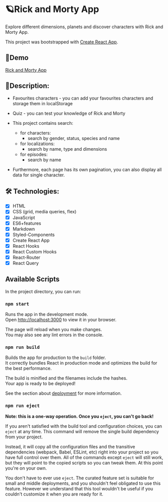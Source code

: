 # 🪐Rick and Morty App

Explore different dimensions, planets and discover characters with Rick and Morty App.

This project was bootstrapped with [Create React App](https://github.com/facebook/create-react-app).

## 🔎Demo

[Rick and Morty App](https://maxnatalia.github.io/rick-morty-app/)

## 📌Description:

- Favourites characters - you can add your favourites characters and storage them in localStorage

- Quiz - you can test your knowledge of Rick and Morty

- This project contains search:

  - for characters:
    - search by gender, status, species and name
  - for localizations:
    - search by name, type and dimensions
  - for episodes:
    - search by name

- Furthermore, each page has its own pagination, you can also display all data for single character.

## 🛠️ Technologies:

- [x] HTML
- [x] CSS (grid, media queries, flex)
- [x] JavaScript
- [x] ES6+features
- [x] Markdown
- [x] Styled-Components
- [x] Create React App
- [x] React Hooks
- [x] React Custom Hooks
- [x] React-Router
- [x] React Query

## Available Scripts

In the project directory, you can run:

### `npm start`

Runs the app in the development mode.\
Open [http://localhost:3000](http://localhost:3000) to view it in your browser.

The page will reload when you make changes.\
You may also see any lint errors in the console.

### `npm run build`

Builds the app for production to the `build` folder.\
It correctly bundles React in production mode and optimizes the build for the best performance.

The build is minified and the filenames include the hashes.\
Your app is ready to be deployed!

See the section about [deployment](https://facebook.github.io/create-react-app/docs/deployment) for more information.

### `npm run eject`

**Note: this is a one-way operation. Once you `eject`, you can't go back!**

If you aren't satisfied with the build tool and configuration choices, you can `eject` at any time. This command will remove the single build dependency from your project.

Instead, it will copy all the configuration files and the transitive dependencies (webpack, Babel, ESLint, etc) right into your project so you have full control over them. All of the commands except `eject` will still work, but they will point to the copied scripts so you can tweak them. At this point you're on your own.

You don't have to ever use `eject`. The curated feature set is suitable for small and middle deployments, and you shouldn't feel obligated to use this feature. However we understand that this tool wouldn't be useful if you couldn't customize it when you are ready for it.
